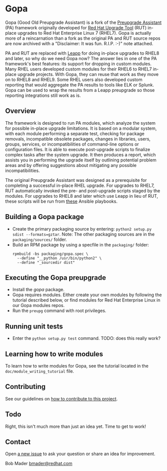 # Gopa

Gopa (Good Old Preupgrade Assistant) is a fork of the [Preupgrade Assistant](https://github.com/upgrades-migrations/preupgrade-assistant) (PA) framework originally developed for [Red Hat Upgrade Tool](https://github.com/upgrades-migrations/redhat-upgrade-tool) (RUT) in-place upgrades to Red Hat Enterprise Linux 7 (RHEL7). Gopa is actually more of a reincarnation than a fork as the original PA and RUT source repos are now archived with a "Disclaimer: It was fun. R.I.P. :-)" note attached.

PA and RUT are replaced with [Leapp](https://leapp.readthedocs.io/en/latest/) for doing in-place upgrades to RHEL8 and later, so why do we need Gopa now? The answer lies in one of the PA framework's best features: its support for dropping in custom modules. Many RHEL users developed custom modules for their RHEL6 to RHEL7 in-place upgrade projects. With Gopa, they can reuse that work as they move on to RHEL8 and RHEL9. Some RHEL users also developed custom reporting that would aggregate the PA results to tools like ELK or Splunk. Gopa can be used to wrap the results from a Leapp preupgrade so those reporting integrations still work as is.

## Overview

The framework is designed to run PA modules, which analyze the system for possible in-place upgrade limitations. It is based on a modular system, with each module performing a separate test, checking for package removals, incompatible obsolete packages, changes in libraries, users, groups, services, or incompatibilities of command-line options or configuration files. It is able to execute post-upgrade scripts to finalize complex tasks after the system upgrade. It then produces a report, which assists you in performing the upgrade itself by outlining potential problem areas and by offering suggestions about mitigating any possible incompatibilities. 

The original Preupgrade Assistant was designed as a prerequisite for completing a successful in-place RHEL upgrade. For upgrades to RHEL7, RUT automatically invoked the pre- and post-upgrade scripts staged by the modules. For upgrades to RHEL8 and later which use Leapp in lieu of RUT, these scripts will be run from [these](https://github.com/swapdisk/gopa-playbooks) Ansible playbooks.

## Building a Gopa package

- Create the primary packaging source by entering: `python2 setup.py sdist --formats=gztar`. Note: The other packaging sources are in the `packaging/sources/` folder.
- Build an RPM package by using a specfile in the `packaging/` folder:
  ```
  rpmbuild -bs packaging/gopa.spec \
    --define "__python /usr/bin/python2" \
    --define "_sourcedir dist"
   ```

## Executing the Gopa preupgrade

- Install the _gopa_ package.
- Gopa requires modules. Either create your own modules by following the tutorial described below, or find modules for Red Hat Enterprise Linux in our Gopa modules repos.
- Run the `preupg` command with root privileges.

## Running unit tests

- Enter the `python setup.py test` command. TODO: does this really work?

## Learning how to write modules

To learn how to write modules for Gopa, see the tutorial located in the `doc/module_writing_tutorial` file.

## Contributing

See our guidelines on [how to contribute to this project](https://github.com/swapdisk/gopa/wiki/Contribute).

## Todo

Right, this isn't much more than just an idea yet. Time to get to work!

## Contact

Open [a new issue](https://github.com/swapdisk/gopa/issues/new) to ask your question or share an idea for improvement.

Bob Mader [bmader@redhat.com](mailto:bmader@redhat.com) 

